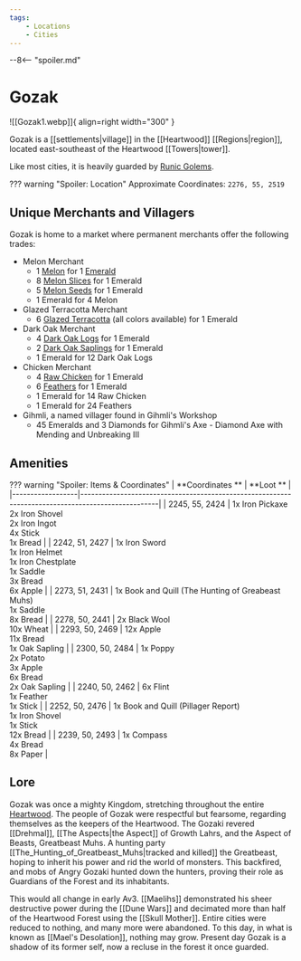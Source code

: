 ```yaml
---
tags:
    - Locations
    - Cities
---
```


--8<-- "spoiler.md"

# Gozak

![[Gozak1.webp]]{ align=right width="300" }

Gozak is a [[settlements|village]] in the [[Heartwood]] [[Regions|region]], located east-southeast of the Heartwood [[Towers|tower]].

Like most cities, it is heavily guarded by [Runic Golems](https://minecraft.gamepedia.com/Iron_Golem).

??? warning "Spoiler: Location"
	Approximate Coordinates: `2276, 55, 2519`

## Unique Merchants and Villagers

Gozak is home to a market where permanent merchants offer the following
trades:

- Melon Merchant
    - 1 [Melon](https://minecraft.gamepedia.com/Melon) for 1 [Emerald](https://minecraft.gamepedia.com/Emerald)
    - 8 [Melon Slices](https://minecraft.gamepedia.com/Melon_Slice) for 1 Emerald
    - 5 [Melon Seeds](https://minecraft.gamepedia.com/Melon_Seeds) for 1 Emerald
    - 1 Emerald for 4 Melon
- Glazed Terracotta Merchant
    - 6 [Glazed Terracotta](https://minecraft.gamepedia.com/Glazed_Terracotta) (all colors available) for 1 Emerald
- Dark Oak Merchant
    - 4 [Dark Oak Logs](https://minecraft.gamepedia.com/Log) for 1 Emerald
    - 2 [Dark Oak Saplings](https://minecraft.gamepedia.com/Sapling) for 1 Emerald
    - 1 Emerald for 12 Dark Oak Logs
- Chicken Merchant
    - 4 [Raw Chicken](https://minecraft.gamepedia.com/Raw_Chicken) for 1 Emerald
    - 6 [Feathers](https://minecraft.gamepedia.com/Feather) for 1 Emerald
    - 1 Emerald for 14 Raw Chicken
    - 1 Emerald for 24 Feathers
- Gihmli, a named villager found in Gihmli's Workshop
    - 45 Emeralds and 3 Diamonds for Gihmli's Axe - Diamond Axe with Mending and Unbreaking III

## Amenities 

??? warning "Spoiler: Items & Coordinates"
	| **Coordinates ** | **Loot **                                                                                         |
	|------------------|---------------------------------------------------------------------------------------------------|
	| 2245, 55, 2424   | 1x Iron Pickaxe <br>2x Iron Shovel <br>2x Iron Ingot <br>4x Stick <br>1x Bread                    |
	| 2242, 51, 2427   | 1x Iron Sword <br>1x Iron Helmet <br>1x Iron Chestplate <br>1x Saddle <br>3x Bread <br>6x Apple   |
	| 2273, 51, 2431   | 1x Book and Quill (The Hunting of Greabeast Muhs) <br>1x Saddle <br>8x Bread                      |
	| 2278, 50, 2441   | 2x Black Wool <br>10x Wheat                                                                       |
	| 2293, 50, 2469   | 12x Apple <br>11x Bread <br>1x Oak Sapling                                                        |
	| 2300, 50, 2484   | 1x Poppy <br>2x Potato <br>3x Apple <br>6x Bread <br>2x Oak Sapling                               |
	| 2240, 50, 2462   | 6x Flint <br>1x Feather <br>1x Stick                                                              |
	| 2252, 50, 2476   | 1x Book and Quill (Pillager Report) <br>1x Iron Shovel <br>1x Stick <br>12x Bread                 |
	| 2239, 50, 2493   | 1x Compass <br>4x Bread <br>8x Paper                                                              |


## Lore

Gozak was once a mighty Kingdom, stretching throughout the entire [Heartwood](The_Heartwood "wikilink"). The people of Gozak were respectful but fearsome, regarding themselves as the keepers of the Heartwood. The Gozaki revered [[Drehmal]], [[The Aspects|the Aspect]] of Growth Lahrs, and the Aspect of Beasts, Greatbeast Muhs. A hunting party [[The_Hunting_of_Greatbeast_Muhs|tracked and killed]] the Greatbeast, hoping to inherit his power and rid the world of monsters. This backfired, and mobs of Angry Gozaki hunted down the hunters, proving their role as Guardians of the Forest and its inhabitants.

This would all change in early Av3. [[Maelihs]] demonstrated his sheer destructive power during the [[Dune Wars]] and decimated more than half of the Heartwood Forest using the [[Skull Mother]]. Entire cities were reduced to nothing, and many more were abandoned. To this day, in what is known as [[Mael's Desolation]], nothing may grow. Present day Gozak is a shadow of its former self, now a recluse in the forest it once guarded.
